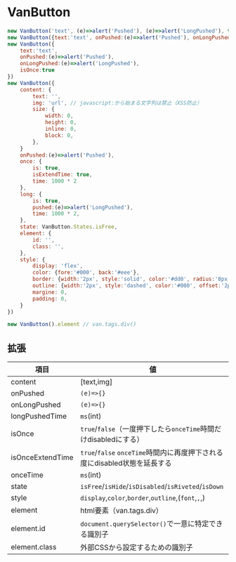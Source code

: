 # VanButton

```js
new VanButton('text', (e)=>alert('Pushed'), (e)=>alert('LongPushed'), true)
new VanButton({text:'text', onPushed:(e)=>alert('Pushed'), onLongPushed:(e)=>alert('LongPushed'), isOnce:true})
new VanButton({
    text:'text', 
    onPushed:(e)=>alert('Pushed'), 
    onLongPushed:(e)=>alert('LongPushed'), 
    isOnce:true
})
new VanButton({
    content: {
        text: '',
        img: 'url', // javascript:から始まる文字列は禁止（XSS防止）
        size: {
            width: 0,
            height: 0,
            inline: 0,
            block: 0,
        },
    }
    onPushed:(e)=>alert('Pushed'), 
    once: {
        is: true,
        isExtendTime: true,
        time: 1000 * 2
    },
    long: {
        is: true,
        pushed:(e)=>alert('LongPushed'), 
        time: 1000 * 2,
    },
    state: VanButton.States.isFree,
    element: {
        id: '',
        class: '',
    },
    style: {
        display: 'flex',
        color: {fore:'#000', back:'#eee'},
        border: {width:'2px', style:'solid', color:'#dd0', radius:'8px'},
        outline: {width:'2px', style:'dashed', color:'#000', offset:'2px' }
        margine: 0,
        padding: 0,
    }
})

new VanButton().element // van.tags.div()
```

## 拡張

項目|値
----|--
content|[text,img]
onPushed|`(e)=>{}`
onLongPushed|`(e)=>{}`
longPushedTime|`ms`(int)
isOnce|`true`/`false`（一度押下したら`onceTime`時間だけdisabledにする）
isOnceExtendTime|`true`/`false` `onceTime`時間内に再度押下される度にdisabled状態を延長する
onceTime|`ms`(int)
state|`isFree`/`isHide`/`isDisabled`/`isRiveted`/`isDown`
style|`display`,`color`,`border`,`outline`,(`font`,``,``,)
element|html要素（van.tags.div）
element.id|`document.querySelector()`で一意に特定できる識別子
element.class|外部CSSから設定するための識別子

